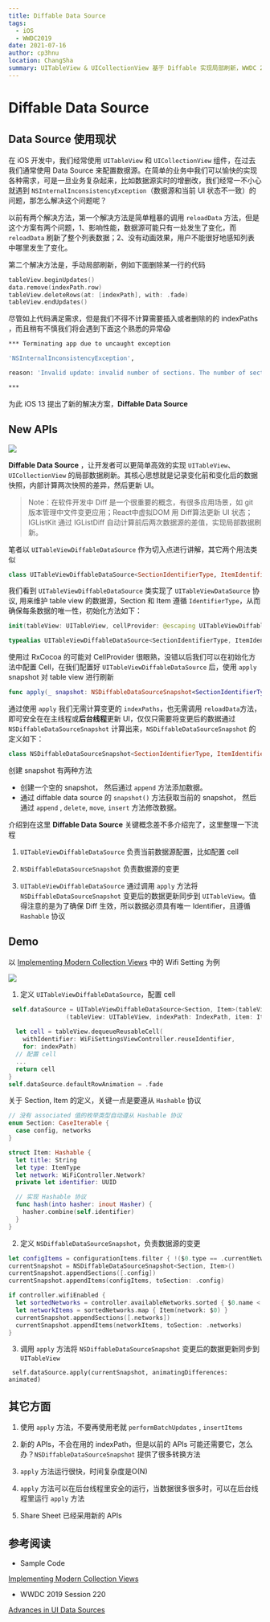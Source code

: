```yaml
---
title: Diffable Data Source
tags: 
  - iOS
  - WWDC2019
date: 2021-07-16
author: cp3hnu
location: ChangSha
summary: UITableView & UICollectionView 基于 Diffable 实现局部刷新，WWDC 2019 Session 220《Advances in UI Data Sources》
---
```

# Diffable Data Source

## Data Source 使用现状

在 iOS 开发中，我们经常使用 `UITableView` 和 `UICollectionView` 组件，在过去我们通常使用 Data Source 来配置数据源。在简单的业务中我们可以愉快的实现各种需求，可是一旦业务复杂起来，比如数据源实时的增删改，我们经常一不小心就遇到 `NSInternalInconsistencyException`（数据源和当前 UI 状态不一致）的问题，那怎么解决这个问题呢？

以前有两个解决方法，第一个解决方法是简单粗暴的调用 `reloadData` 方法，但是这个方案有两个问题，1、影响性能，数据源可能只有一处发生了变化，而 `reloadData` 刷新了整个列表数据；2、没有动画效果，用户不能很好地感知列表中哪里发生了变化。

第二个解决方法是，手动局部刷新，例如下面删除某一行的代码

```swift
tableView.beginUpdates()
data.remove(indexPath.row)
tableView.deleteRows(at: [indexPath], with: .fade)
tableView.endUpdates()
```

尽管如上代码满足需求，但是我们不得不计算需要插入或者删除的的 indexPaths ，而且稍有不慎我们将会遇到下面这个熟悉的异常😱

```sh
*** Terminating app due to uncaught exception

'NSInternalInconsistencyException',

reason: 'Invalid update: invalid number of sections. The number of sections contained in the tableView view after the update (1) must be equal to the number of sections contained in the tableView view before the update (1), plus or minus the number of sections inserted or deleted (0 inserted, 1 deleted).'

***
```

为此 iOS 13 提出了新的解决方案，**Diffable Data Source**

## New APIs

![](../notebook/wwdc/2019/screenshots/220-1.png)

**Diffable Data Source** ，让开发者可以更简单高效的实现 `UITableView`、`UICollectionView` 的局部数据刷新。其核心思想就是记录变化前和变化后的数据快照，内部计算两次快照的差异，然后更新 UI。

> Note：在软件开发中 Diff 是一个很重要的概念，有很多应用场景，如 git 版本管理中文件变更应用；React中虚拟DOM 用 Diff算法更新 UI 状态；IGListKit 通过 IGListDiff 自动计算前后两次数据源的差值，实现局部数据刷新。

笔者以 `UITableViewDiffableDataSource` 作为切入点进行讲解，其它两个用法类似

```swift
class UITableViewDiffableDataSource<SectionIdentifierType, ItemIdentifierType> : NSObject, UITableViewDataSource where SectionIdentifierType : Hashable, ItemIdentifierType : Hashable
```

我们看到 `UITableViewDiffableDataSource` 类实现了 `UITableViewDataSource` 协议,  用来维护  table view 的数据源，Section 和 Item 遵循 `IdentifierType`，从而确保每条数据的唯一性，初始化方法如下：

```swift
init(tableView: UITableView, cellProvider: @escaping UITableViewDiffableDataSource<SectionIdentifierType, ItemIdentifierType>.CellProvider)

typealias UITableViewDiffableDataSource<SectionIdentifierType, ItemIdentifierType>.CellProvider = (UITableView, IndexPath, ItemIdentifierType) -> UITableViewCell?
```

使用过 RxCocoa 的可能对 CellProvider 很眼熟，没错以后我们可以在初始化方法中配置 Cell，在我们配置好 `UITableViewDiffableDataSource` 后，使用 `apply`  snapshot 对 table view 进行刷新

```swift
func apply(_ snapshot: NSDiffableDataSourceSnapshot<SectionIdentifierType, ItemIdentifierType>, animatingDifferences: Bool = true, completion: (() -> Void)? = nil)
```

通过使用 `apply` 我们无需计算变更的 `indexPaths`，也无需调用 `reloadData`方法，即可安全在在主线程或**后台线程**更新 UI，仅仅只需要将变更后的数据通过 `NSDiffableDataSourceSnapshot` 计算出来，`NSDiffableDataSourceSnapshot` 的定义如下：

```swift
class NSDiffableDataSourceSnapshot<SectionIdentifierType, ItemIdentifierType> where SectionIdentifierType : Hashable, ItemIdentifierType : Hashable
```

创建 snapshot 有两种方法

- 创建一个空的 snapshot， 然后通过  `append` 方法添加数据。
- 通过 diffable data source 的 `snapshot()` 方法获取当前的 snapshot， 然后通过  `append` , `delete`, `move`, `insert` 方法修改数据。

介绍到在这里 **Diffable Data Source** 关键概念差不多介绍完了，这里整理一下流程

1. `UITableViewDiffableDataSource` 负责当前数据源配置，比如配置 cell

2. `NSDiffableDataSourceSnapshot` 负责数据源的变更

3. `UITableViewDiffableDataSource`  通过调用 `apply` 方法将 `NSDiffableDataSourceSnapshot`  变更后的数据更新同步到 `UITableView`。值得注意的是为了确保 Diff 生效，所以数据必须具有唯一 Identifier，且遵循 `Hashable` 协议

## Demo

以 [Implementing Modern Collection Views](https://developer.apple.com/documentation/uikit/views_and_controls/collection_views/implementing_modern_collection_views) 中的 Wifi Setting 为例

![](../notebook/wwdc/2019/screenshots/220-2.png)


1. 定义 `UITableViewDiffableDataSource`，配置 cell

```swift
 self.dataSource = UITableViewDiffableDataSource<Section, Item>(tableView: tableView) { [weak self]
                (tableView: UITableView, indexPath: IndexPath, item: Item) -> UITableViewCell? in
  
  let cell = tableView.dequeueReusableCell(
    withIdentifier: WiFiSettingsViewController.reuseIdentifier,
    for: indexPath)
  // 配置 cell
  ...
  return cell
}
self.dataSource.defaultRowAnimation = .fade
```
关于 Section, Item 的定义，关键一点是要遵从  `Hashable` 协议
```swift
// 没有 associated 值的枚举类型自动遵从 Hashable 协议
enum Section: CaseIterable {
  case config, networks
}

struct Item: Hashable {
  let title: String
  let type: ItemType
  let network: WiFiController.Network?
  private let identifier: UUID

  // 实现 Hashable 协议
  func hash(into hasher: inout Hasher) {
    hasher.combine(self.identifier)
  }
}
```


2. 定义 `NSDiffableDataSourceSnapshot`，负责数据源的变更

```swift
let configItems = configurationItems.filter { !($0.type == .currentNetwork && !controller.wifiEnabled) }
currentSnapshot = NSDiffableDataSourceSnapshot<Section, Item>()
currentSnapshot.appendSections([.config])
currentSnapshot.appendItems(configItems, toSection: .config)

if controller.wifiEnabled {
  let sortedNetworks = controller.availableNetworks.sorted { $0.name < $1.name }
  let networkItems = sortedNetworks.map { Item(network: $0) }
  currentSnapshot.appendSections([.networks])
  currentSnapshot.appendItems(networkItems, toSection: .networks)
}
```

3. 调用 `apply` 方法将 `NSDiffableDataSourceSnapshot`  变更后的数据更新同步到 `UITableView`

```
 self.dataSource.apply(currentSnapshot, animatingDifferences: animated)
```

## 其它方面

1. 使用 `apply` 方法，不要再使用老就 `performBatchUpdates` , `insertItems`

2. 新的 APIs，不会在用的 indexPath，但是以前的 APIs 可能还需要它，怎么办？`NSDiffableDataSourceSnapshot` 提供了很多转换方法
3. `apply` 方法运行很快，时间复杂度是O(N)
4. `apply` 方法可以在后台线程里安全的运行，当数据很多很多时，可以在后台线程里运行 `apply` 方法
5. Share Sheet 已经采用新的 APIs

## 参考阅读

- Sample Code

[Implementing Modern Collection Views](https://developer.apple.com/documentation/uikit/views_and_controls/collection_views/implementing_modern_collection_views)

- WWDC 2019 Session 220

[Advances in UI Data Sources](https://developer.apple.com/videos/play/wwdc2019/220/)



